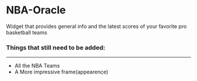 # NBA-Oracle
Widget that provides general info and the latest scores of your favorite pro basketball teams

### Things that still need to be added:
----------------------------------------
- All the NBA Teams
- A More impressive frame(appearence)
